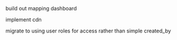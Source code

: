 build out mapping dashboard

implement cdn

migrate to using user roles for access rather than simple created_by
